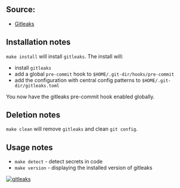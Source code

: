 
## Source:
- [Gitleaks](https://github.com/gitleaks/gitleaks)


## Installation notes

`make install` will install `gitleaks`. The install will:

- install `gitleaks`
- add a global `pre-commit` hook to `$HOME/.git-dir/hooks/pre-commit`
- add the configuration with central config patterns to `$HOME/.git-dir/gitleaks.toml`

You now have the gitleaks pre-commit hook enabled globally.

## Deletion notes
`make clean` will remove `gitleaks` and clean `git config`.

## Usage notes
- `make detect` - detect secrets in code
- `make version` - displaying the installed version of gitleaks


[![gitleaks](https://asciinema.org/a/593718.svg)](https://asciinema.org/a/593718)